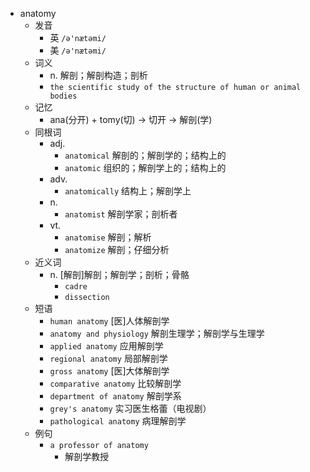 - anatomy
  - 发音
    - 英 `/ə'nætəmi/`
    - 美 `/ə'nætəmi/`
  - 词义
    - n. 解剖；解剖构造；剖析
    - `the scientific study of the structure of human or animal bodies`
  - 记忆
    - ana(分开) + tomy(切) → 切开 → 解剖(学)
  - 同根词
    - adj.
      - `anatomical` 解剖的；解剖学的；结构上的
      - `anatomic` 组织的；解剖学上的；结构上的
    - adv.
      - `anatomically` 结构上；解剖学上
    - n.
      - `anatomist` 解剖学家；剖析者
    - vt.
      - `anatomise` 解剖；解析
      - `anatomize` 解剖；仔细分析
  - 近义词
    - n. [解剖]解剖；解剖学；剖析；骨骼
      - `cadre`
      - `dissection`
  - 短语
    - `human anatomy` [医]人体解剖学 
    - `anatomy and physiology` 解剖生理学；解剖学与生理学 
    - `applied anatomy` 应用解剖学 
    - `regional anatomy` 局部解剖学 
    - `gross anatomy` [医]大体解剖学 
    - `comparative anatomy` 比较解剖学 
    - `department of anatomy` 解剖学系 
    - `grey's anatomy` 实习医生格蕾（电视剧） 
    - `pathological anatomy` 病理解剖学 
  - 例句
    - `a professor of anatomy`
      - 解剖学教授


